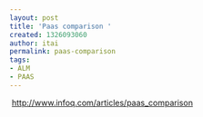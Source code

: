 ```yaml
---
layout: post
title: 'Paas comparison '
created: 1326093060
author: itai
permalink: paas-comparison
tags:
- ALM
- PAAS
---
```

<p>&nbsp;<a href="http://www.infoq.com/articles/paas_comparison">http://www.infoq.com/articles/paas_comparison</a></p>
